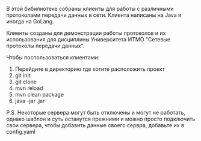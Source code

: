 В этой бибилиотеке собраны клиенты для работы с различными протоколами передачи данных в сети.
Клиента написаны на Java и иногда на GoLang.

Клиенты созданы для демонстрации работы протоколов и их использования для дисциплины Университета ИТМО "Сетевые протоколы передачи данных". 

Чтобы поспользоваться клиентами:
1. Перейдите в директорию где хотите расположить проект
2. git init
3. git clone <url>
4. mvn reload
5. mvn clean package
6. java -jar <package-name>.jar

P.S. Некоторые сервера могут быть отключены и могут не работать, однако шаблон и суть останутся прежними и можно просто подключить свои сервера, чтобы добавить данные своего сервра, добавьте их в config.yaml

